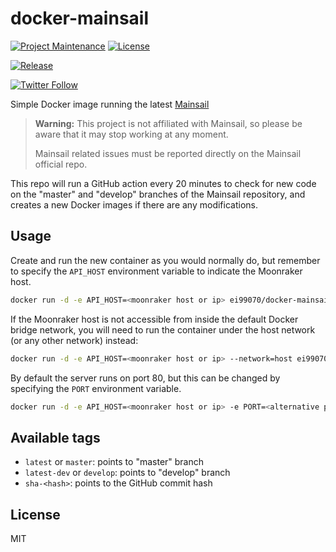 # docker-mainsail

[![Project Maintenance](https://img.shields.io/maintenance/yes/2022.svg)](https://github.com/pedrolamas/docker-mainsail 'GitHub Repository')
[![License](https://img.shields.io/github/license/pedrolamas/docker-mainsail.svg)](https://github.com/pedrolamas/docker-mainsail/blob/master/LICENSE 'License')

[![Release](https://github.com/pedrolamas/docker-mainsail/workflows/Release/badge.svg)](https://github.com/pedrolamas/docker-mainsail/actions 'Build Status')

[![Twitter Follow](https://img.shields.io/twitter/follow/pedrolamas?style=social)](https://twitter.com/pedrolamas '@pedrolamas')

Simple Docker image running the latest [Mainsail](https://github.com/mainsail-crew/mainsail#readme)

> **Warning:** This project is not affiliated with Mainsail, so please be aware that it may stop working at any moment.
>
> Mainsail related issues must be reported directly on the Mainsail official repo.

This repo will run a GitHub action every 20 minutes to check for new code on the "master" and "develop" branches of the Mainsail repository, and creates a new Docker images if there are any modifications.

## Usage

Create and run the new container as you would normally do, but remember to specify the `API_HOST` environment variable to indicate the Moonraker host.

```sh
docker run -d -e API_HOST=<moonraker host or ip> ei99070/docker-mainsail
```

If the Moonraker host is not accessible from inside the default Docker bridge network, you will need to run the container under the host network (or any other network) instead:

```sh
docker run -d -e API_HOST=<moonraker host or ip> --network=host ei99070/docker-mainsail
```

By default the server runs on port 80, but this can be changed by specifying the `PORT` environment variable.

```sh
docker run -d -e API_HOST=<moonraker host or ip> -e PORT=<alternative port> ei99070/docker-mainsail
```

## Available tags

- `latest` or `master`: points to "master" branch
- `latest-dev` or `develop`: points to "develop" branch
- `sha-<hash>`: points to the GitHub commit hash

## License

MIT
